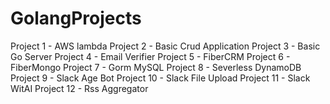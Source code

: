 # GolangProjects

Project 1 - AWS lambda
Project 2 - Basic Crud Application
Project 3 - Basic Go Server
Project 4 - Email Verifier
Project 5 - FiberCRM
Project 6 - FiberMongo
Project 7 - Gorm MySQL
Project 8 - Severless DynamoDB
Project 9 - Slack Age Bot
Project 10 - Slack File Upload
Project 11 - Slack WitAI
Project 12 - Rss Aggregator

